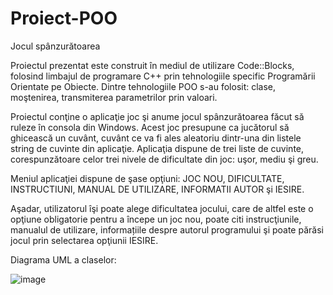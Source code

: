 # Proiect-POO

Jocul spânzurătoarea 



Proiectul prezentat este construit în mediul de utilizare Code::Blocks, folosind limbajul de programare C++ prin tehnologiile specific Programării Orientate pe Obiecte. 
Dintre tehnologiile POO s-au folosit: clase, moştenirea, transmiterea parametrilor prin valoari.

Proiectul conţine o aplicaţie joc şi anume jocul spânzurătoarea făcut să ruleze în consola din Windows. 
Acest joc presupune ca jucătorul să ghicească un cuvânt, cuvânt ce va fi ales aleatoriu dintr-una din listele string de cuvinte din aplicaţie. 
Aplicaţia dispune de trei liste de cuvinte, corespunzătoare celor trei nivele de dificultate din joc: uşor, mediu şi greu.

Meniul aplicaţiei dispune de şase opţiuni: JOC NOU, DIFICULTATE, INSTRUCTIUNI, MANUAL DE UTILIZARE, INFORMATII AUTOR şi IESIRE.

Aşadar, utilizatorul îşi poate alege dificultatea jocului, care de altfel este o opţiune obligatorie pentru a începe un joc nou, poate citi instrucţiunile, manualul de utilizare, informațiile despre autorul programului şi poate părăsi jocul prin selectarea opţiunii IESIRE.

Diagrama UML a claselor:

![image](https://github.com/Alex-Adochitei/Spanzuratoarea/assets/128287027/5a65ae86-826d-48aa-9040-ec2f103cfe69)
  </p>
